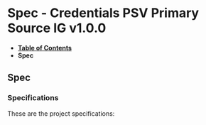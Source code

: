 # Spec - Credentials PSV Primary Source IG v1.0.0

* [**Table of Contents**](toc.md)
* **Spec**

## Spec

### Specifications

These are the project specifications:

